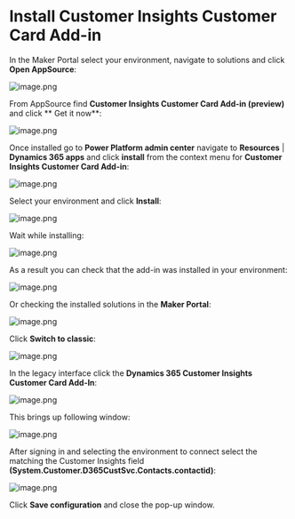 # Install Customer Insights Customer Card Add-in

In the Maker Portal select your environment, navigate to solutions and click **Open AppSource**:

![image.png](/.attachments/image-c7236e82-d61b-4454-87ee-cfde610d0b0e.png)

From AppSource find **Customer Insights Customer Card Add-in (preview)** and click ** Get it now**:

![image.png](/.attachments/image-3cf0bd8b-e01c-40de-9770-e9b1d6af5fec.png)

Once installed go to **Power Platform admin center** navigate to **Resources** | **Dynamics 365 apps** and click **install** from the context menu for **Customer Insights Customer Card Add-in**:

![image.png](/.attachments/image-1ecd3b7a-f1bd-41b9-a17a-5a07811adbf8.png)

Select your environment and click **Install**:

![image.png](/.attachments/image-8d4f4202-e1dd-4a29-b0c0-273b106941cb.png)

Wait while installing:

![image.png](/.attachments/image-8976276e-d449-4579-8131-82bebdfb69c0.png)

As a result you can check that the add-in was installed in your environment:

![image.png](/.attachments/image-34eb4559-c6ba-4eb0-bbf3-a0db77234eda.png)

Or checking the installed solutions in the **Maker Portal**:

![image.png](/.attachments/image-efdaa611-ff82-4f0d-8ba7-959349c9e688.png)

Click **Switch to classic**:

![image.png](/.attachments/image-39b647f8-2012-47fe-b391-e6bdfe499931.png)

In the legacy interface click the **Dynamics 365 Customer Insights Customer Card Add-In**:

![image.png](/.attachments/image-33cd3429-c9c7-477b-925d-4b9f567b8a5c.png)

This brings up following window:

![image.png](/.attachments/image-f329fc61-e483-45b2-b8bc-56b28e76260d.png)

After signing in and selecting the environment to connect select the matching the Customer Insights field **(System.Customer.D365CustSvc.Contacts.contactid)**:

![image.png](/.attachments/image-cd715421-634a-4576-a1b8-dd73db4f1050.png)

Click **Save configuration** and close the pop-up window.

